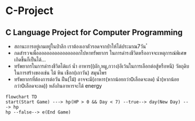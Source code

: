 # C-Project
## C Language Project for Computer Programming
- สถานะการอยู่เกมอยู่ในป่าลึก เราต้องเอาตัวรอดจากป่าให้ได้ประมาณ7วัน ่่่่
- กดสำรวจเพื่ออออออออออออออออกไปหาทรัพยากร ในการดำรงชีวิตหรืออาจจะเหตุการณ์พิเศษเกิดขึ้นก็เป็นได้...
- ทรัพยากรในการดำรงชีวิตได้แก่ น้ำ อาหาร((ผัก,หมู,กวาง)อีเว้นในการเลือกต่อสู้หรือหนี) วัตถุดิบในการสร้างของเช่น ไม้ หิน เชือก(เถาวัน) สมุนไพร
- ทรัพยากรที่ต้องการต่อวัน ฝืน(ไม้) อาจจะมี(อาหาร(หากน้อยกว่า0เลือดจะลด) น้ำ(หากน้อยกว่า0เลือดจะลด)) หลังกินอาหารจะได้ energy
```mermaid
flowchart TD
start(Start Game) ---> hp(HP > 0 && Day < 7) --true--> day(New Day) ---> hp
hp --false--> e(End Game)
```
